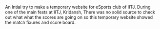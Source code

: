 An Intial try to make a temporary website for eSports club of IITJ.
During one of the main fests at IITJ, Kridansh, There was no solid source to check out what what the scores are going on so this temporary website showed the match fixures and score board.

